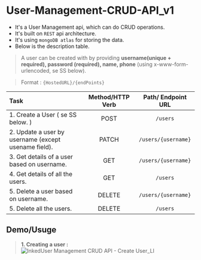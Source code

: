 # User-Management-CRUD-API_v1
- It's a User Management api, which can do CRUD operations. 
- It's built on `REST` api architecture.
- It's using `mongoDB atlas` for storing the data.
- Below is the description table. 

> A user can be created with by providing **username(unique + required), password (required), name, phone** (using  x-www-form-urlencoded, se SS below).

>Format : `{HostedURL}/{endPoints}`

|   Task       |     Method/HTTP Verb      |    Path/ Endpoint URL      |
| :---------   |     :--------------:      |     :---------------:      |
| 1. Create a User ( se SS below. )        | POST |  `/users`  |
| 2. Update a user by username (except usename field).     | PATCH  |  `/users/{username}` |
| 3. Get details of a user based on username.              | GET    | `/users/{username}`  |
| 4. Get details of all the users.                         | GET    | `/users`             |
| 5. Delete a user based on username.                      | DELETE | `/users/{username}`  |
| 5. Delete all the users.                                 | DELETE | `/users`             |


## Demo/Usuge
> **1. Creating a user :**
> ![InkedUser Management CRUD API - Create User_LI](https://user-images.githubusercontent.com/94619482/159142923-4db5740d-4c01-43a0-ada0-7a589ebee6a4.jpg)
